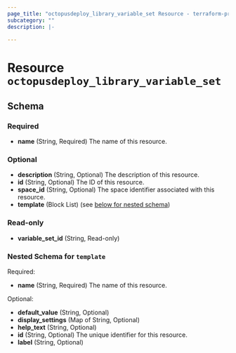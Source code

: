 ```yaml
---
page_title: "octopusdeploy_library_variable_set Resource - terraform-provider-octopusdeploy"
subcategory: ""
description: |-
  
---
```


# Resource `octopusdeploy_library_variable_set`





## Schema

### Required

- **name** (String, Required) The name of this resource.

### Optional

- **description** (String, Optional) The description of this resource.
- **id** (String, Optional) The ID of this resource.
- **space_id** (String, Optional) The space identifier associated with this resource.
- **template** (Block List) (see [below for nested schema](#nestedblock--template))

### Read-only

- **variable_set_id** (String, Read-only)

<a id="nestedblock--template"></a>
### Nested Schema for `template`

Required:

- **name** (String, Required) The name of this resource.

Optional:

- **default_value** (String, Optional)
- **display_settings** (Map of String, Optional)
- **help_text** (String, Optional)
- **id** (String, Optional) The unique identifier for this resource.
- **label** (String, Optional)


